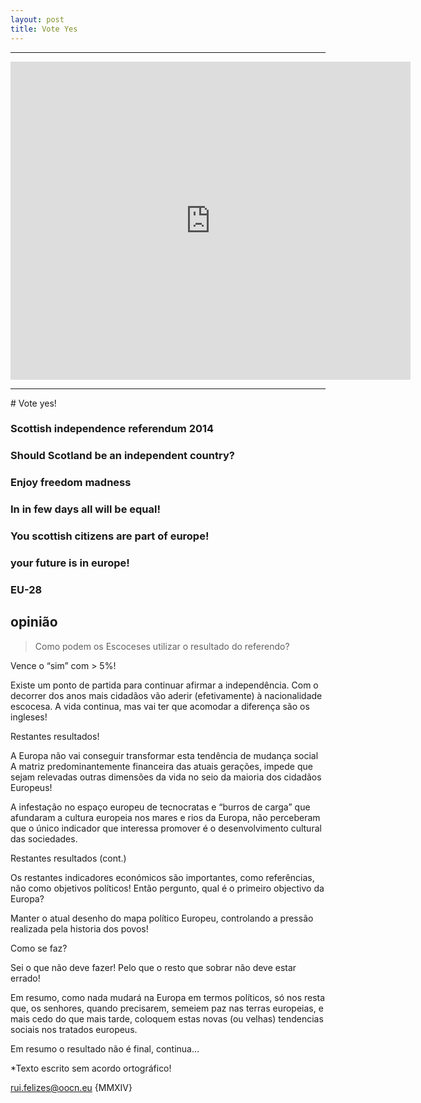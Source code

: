 ```yaml
---
layout: post
title: Vote Yes
---
```

<!--2014-9-26-vote-yes-and-be-happy.md-->
<hr>
<iframe src="https://docs.google.com/presentation/d/1DAAGXc661uWjv0g7cEa-y25y-ZV2AASB1RtvpzruIJs/embed?start=true&loop=true&delayms=5000" frameborder="0" width="640" height="509" allowfullscreen="true" mozallowfullscreen="true" webkitallowfullscreen="true"></iframe>
<hr>
# Vote yes!

### Scottish independence referendum 2014

### Should Scotland be an independent country?

### Enjoy freedom madness

### In in few days all will be equal!

### You scottish citizens are part of europe!

### your future is in europe!

### EU-28 

## opinião 

> Como podem os Escoceses utilizar o resultado do referendo?

Vence o “sim” com > 5%!

Existe um ponto de partida para continuar afirmar a independência. Com o decorrer dos anos mais cidadãos vão aderir (efetivamente) à nacionalidade escocesa. A vida continua, mas vai ter que acomodar a diferença são os ingleses!

Restantes resultados!

A Europa não vai conseguir transformar esta tendência de mudança social A matriz predominantemente financeira das atuais gerações, impede que sejam relevadas outras dimensões da vida no seio da maioria dos cidadãos Europeus!

A infestação no espaço europeu de tecnocratas e “burros de carga” que afundaram a cultura europeia  nos mares e rios da Europa, não perceberam que o único indicador que interessa promover é o desenvolvimento cultural das sociedades. 

Restantes resultados (cont.)

Os restantes indicadores económicos são importantes, como referências, não como  objetivos políticos! Então pergunto, qual é o primeiro objectivo da Europa? 

Manter o atual desenho do mapa político Europeu, controlando a pressão realizada pela historia dos povos! 

Como se faz? 

Sei o que não deve fazer! Pelo que o resto que sobrar não deve estar errado!

Em resumo, como nada mudará na Europa em termos políticos, só nos resta que, os senhores, quando precisarem, semeiem paz nas terras europeias, e mais cedo do que mais tarde, coloquem estas novas (ou velhas) tendencias sociais nos tratados europeus.

Em resumo o resultado não é final, continua…

*Texto escrito sem acordo ortográfico!

rui.felizes@oocn.eu {MMXIV}

